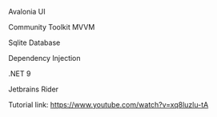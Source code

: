 
Avalonia UI

Community Toolkit MVVM

Sqlite Database

Dependency Injection

.NET 9

Jetbrains Rider

Tutorial link:
https://www.youtube.com/watch?v=xq8luzlu-tA
